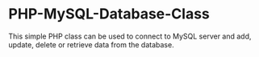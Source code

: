# PHP-MySQL-Database-Class

This simple PHP class can be used to connect to MySQL server and add, update, delete or retrieve data from the database.

